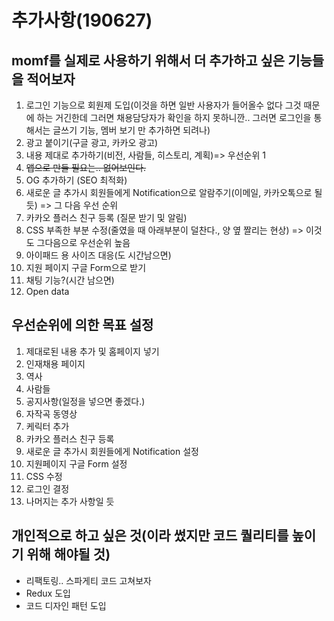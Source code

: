 # 추가사항(190627)

## momf를 실제로 사용하기 위해서 더 추가하고 싶은 기능들을 적어보자

1. 로그인 기능으로 회원제 도입(이것을 하면 일반 사용자가 들어올수 없다 그것 때문에 하는 거긴한데 그러면 채용담당자가 확인을 하지 못하니깐.. 그러면 로그인을 통해서는 글쓰기 기능, 멤버 보기 만 추가하면 되려나)
2. 광고 붙이기(구글 광고, 카카오 광고)
3. 내용 제대로 추가하기(비전, 사람들, 히스토리, 계획)=> 우선순위 1
4. ~~앱으로 만들 필요는.. 없어보인다.~~
5. OG 추가하기 (SEO 최적화)
6. 새로운 글 추가시 회원들에게 Notification으로 알람주기(이메일, 카카오톡으로 될듯) => 그 다음 우선 순위
7. 카카오 플러스 친구 등록 (질문 받기 및 알림)
8. CSS 부족한 부분 수정(줄였을 때 아래부분이 덜찬다., 양 옆 짤리는 현상) => 이것도 그다음으로 우선순위 높음
9. 아이패드 용 사이즈 대응(도 시간남으면)
10. 지원 페이지 구글 Form으로 받기
11. 채팅 기능?(시간 남으면)
12. Open data

## 우선순위에 의한 목표 설정

1. 제대로된 내용 추가 및 홈페이지 넣기
1. 인재채용 페이지
1. 역사
1. 사람들
1. 공지사항(일정을 넣으면 좋겠다.)
1. 자작곡 동영상
1. 케릭터 추가
1. 카카오 플러스 친구 등록
1. 새로운 글 추가시 회원들에게 Notification 설정
1. 지원페이지 구글 Form 설정
1. CSS 수정
1. 로그인 결정
1. 나머지는 추가 사항일 듯

## 개인적으로 하고 싶은 것(이라 썼지만 코드 퀄리티를 높이기 위해 해야될 것)

- 리팩토링.. 스파게티 코드 고쳐보자
- Redux 도입
- 코드 디자인 패턴 도입
